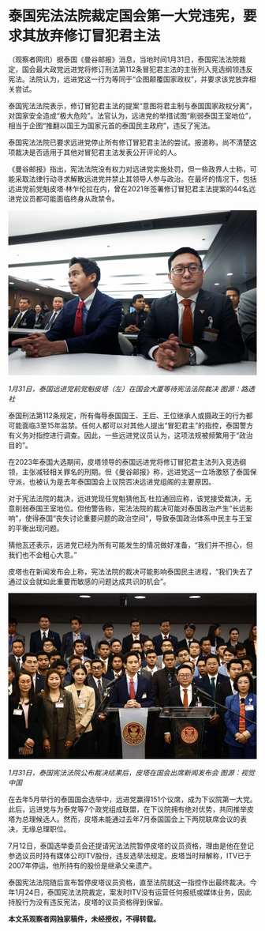 # 泰国宪法法院裁定国会第一大党违宪，要求其放弃修订冒犯君主法

（观察者网讯）据泰国《曼谷邮报》消息，当地时间1月31日，泰国宪法法院裁定，国会最大政党远进党将修订刑法第112条冒犯君主法的主张列入竞选纲领违反宪法。法院认为，远进党这一行为等同于“企图颠覆国家政权”，并要求该党放弃相关尝试。

泰国宪法法院表示，修订冒犯君主法的提案“意图将君主制与泰国国家政权分离”，对国家安全造成“极大危险”。法官认为，远进党的举措试图“削弱泰国王室地位”，相当于企图“推翻以国王为国家元首的泰国民主政府”，违反了宪法。

泰国宪法法院已要求远进党停止所有修订冒犯君主法的尝试。报道称，尚不清楚这项裁决是否适用于其他对冒犯君主法发表公开评论的人。

《曼谷邮报》指出，宪法法院没有权力对远进党实施处罚，但一些政界人士称，可能采取法律行动寻求解散远进党并禁止其领导人参与政治。在最坏的情况下，包括远进党前党魁皮塔·林乍伦拉在内，曾在2021年签署修订冒犯君主法提案的44名远进党议员都可能面临终身从政禁令。

![dad061a581c65e503a6635c17a991b41.jpg](https://raw.githubusercontent.com/qqhsx/qqnews_image/main/2024/01/31/泰国宪法法院裁定国会第一大党违宪，要求其放弃修订冒犯君主法/dad061a581c65e503a6635c17a991b41.jpg)

_1月31日，泰国远进党前党魁皮塔（左）在国会大厦等待宪法法院裁决 图源：路透社_

泰国刑法第112条规定，所有侮辱泰国国王、王后、王位继承人或摄政王的行为都可能面临3至15年监禁。任何人都可以对其他人提出“冒犯君主”的指控，泰国警方有义务对指控进行调查。因此，一些远进党议员认为，这项法规被频繁用于“政治目的”。

在2023年泰国大选期间，皮塔领导的泰国远进党将修订冒犯君主法列入竞选纲领，主张减轻相关罪名的刑期。但《曼谷邮报》称，远进党这一立场激怒了泰国保守派，也被认为是去年泰国国会上议院否决远进党组阁的主要原因。

对于宪法法院的裁决，远进党现任党魁猜他瓦·杜拉通回应称，该党接受裁决，无意削弱泰国王室地位。但他警告称，宪法法院的裁决可能对泰国政治产生“长远影响”，使得泰国“丧失讨论重要问题的政治空间”，导致泰国政治体系中民主与王室的平衡出现问题。

猜他瓦还表示，远进党已经为所有可能发生的情况做好准备，“我们并不担心，但我们也不会粗心大意。”

皮塔也在新闻发布会上称，宪法法院的裁决可能影响泰国民主进程，“我们失去了通过议会就如此重要而敏感的问题达成共识的机会”。

![51ad919803a12114aa1d691c329e2d78.jpg](https://raw.githubusercontent.com/qqhsx/qqnews_image/main/2024/01/31/泰国宪法法院裁定国会第一大党违宪，要求其放弃修订冒犯君主法/51ad919803a12114aa1d691c329e2d78.jpg)

_1月31日，泰国宪法法院公布裁决结果后，皮塔在国会出席新闻发布会 图源：视觉中国_

在去年5月举行的泰国国会选举中，远进党赢得151个议席，成为下议院第一大党。此后，远进党与为泰党等7个政党组成联盟，在下议院拥有绝对优势，共同推举皮塔为总理候选人。然而，皮塔未能通过去年7月泰国国会上下两院联席会议的表决，无缘总理职位。

7月12日，泰国选举委员会还提请宪法法院暂停皮塔的议员资格，理由是他在登记参选议员时持有媒体公司ITV股份，违反选举法规定。皮塔当时辩解称，ITV已于2007年停运，他所持有的股份是继承父亲遗产。

泰国宪法法院随后宣布暂停皮塔议员资格，直至法院就这一指控作出最终裁决。今年1月24日，泰国宪法法院裁定，案发时ITV没有运营任何报纸或媒体业务，因此持股行为没有违反宪法，皮塔的议员资格得到保留。

**本文系观察者网独家稿件，未经授权，不得转载。**


